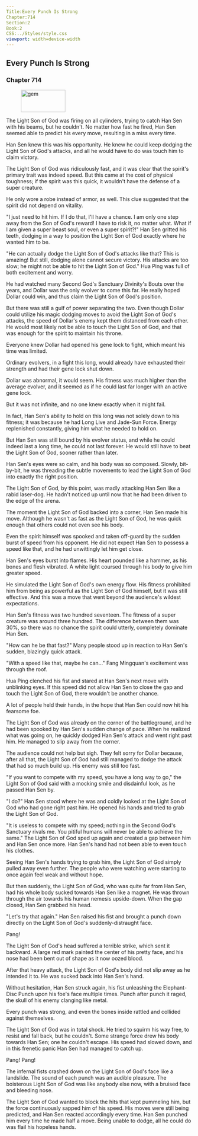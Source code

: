 ```yaml
---
Title:Every Punch Is Strong 
Chapter:714 
Section:2 
Book:2 
CSS:../Styles/style.css 
viewport: width=device-width
---
```

  
## Every Punch Is Strong
### Chapter 714
  
<figure>
	<img src="../Images/gem.gif" alt="gem" id="gem" width="120" height="60" />
</figure>
  

  
The Light Son of God was firing on all cylinders, trying to catch Han Sen with his beams, but he couldn't. No matter how fast he fired, Han Sen seemed able to predict his every move, resulting in a miss every time.

Han Sen knew this was his opportunity. He knew he could keep dodging the Light Son of God's attacks, and all he would have to do was touch him to claim victory.

The Light Son of God was ridiculously fast, and it was clear that the spirit's primary trait was indeed speed. But this came at the cost of physical toughness; if the spirit was this quick, it wouldn't have the defense of a super creature.

He only wore a robe instead of armor, as well. This clue suggested that the spirit did not depend on vitality.

"I just need to hit him. If I do that, I'll have a chance. I am only one step away from the Son of God's reward! I have to risk it, no matter what. What if I am given a super beast soul, or even a super spirit?!" Han Sen gritted his teeth, dodging in a way to position the Light Son of God exactly where he wanted him to be.

"He can actually dodge the Light Son of God's attacks like that? This is amazing! But still, dodging alone cannot secure victory. His attacks are too slow; he might not be able to hit the Light Son of God." Hua Ping was full of both excitement and worry.

He had watched many Second God's Sanctuary Divinity's Bouts over the years, and Dollar was the only evolver to come this far. He really hoped Dollar could win, and thus claim the Light Son of God's position.

But there was still a gulf of power separating the two. Even though Dollar could utilize his magic dodging moves to avoid the Light Son of God's attacks, the speed of Dollar's enemy kept them distanced from each other. He would most likely not be able to touch the Light Son of God, and that was enough for the spirit to maintain his throne.

Everyone knew Dollar had opened his gene lock to fight, which meant his time was limited.

Ordinary evolvers, in a fight this long, would already have exhausted their strength and had their gene lock shut down.

Dollar was abnormal, it would seem. His fitness was much higher than the average evolver, and it seemed as if he could last far longer with an active gene lock.

But it was not infinite, and no one knew exactly when it might fail.

In fact, Han Sen's ability to hold on this long was not solely down to his fitness; it was because he had Long Live and Jade-Sun Force. Energy replenished constantly, giving him what he needed to hold on.

But Han Sen was still bound by his evolver status, and while he could indeed last a long time, he could not last forever. He would still have to beat the Light Son of God, sooner rather than later.

Han Sen's eyes were so calm, and his body was so composed. Slowly, bit-by-bit, he was threading the subtle movements to lead the Light Son of God into exactly the right position.

The Light Son of God, by this point, was madly attacking Han Sen like a rabid laser-dog. He hadn't noticed up until now that he had been driven to the edge of the arena.

The moment the Light Son of God backed into a corner, Han Sen made his move. Although he wasn't as fast as the Light Son of God, he was quick enough that others could not even see his body.

Even the spirit himself was spooked and taken off-guard by the sudden burst of speed from his opponent. He did not expect Han Sen to possess a speed like that, and he had unwittingly let him get close.

Han Sen's eyes burst into flames. His heart pounded like a hammer, as his bones and flesh vibrated. A white light coursed through his body to give him greater speed.

He simulated the Light Son of God's own energy flow. His fitness prohibited him from being as powerful as the Light Son of God himself, but it was still effective. And this was a move that went beyond the audience's wildest expectations.

Han Sen's fitness was two hundred seventeen. The fitness of a super creature was around three hundred. The difference between them was 30%, so there was no chance the spirit could utterly, completely dominate Han Sen.

"How can he be that fast?" Many people stood up in reaction to Han Sen's sudden, blazingly quick attack.

"With a speed like that, maybe he can..." Fang Mingquan's excitement was through the roof.

Hua Ping clenched his fist and stared at Han Sen's next move with unblinking eyes. If this speed did not allow Han Sen to close the gap and touch the Light Son of God, there wouldn't be another chance.

A lot of people held their hands, in the hope that Han Sen could now hit his fearsome foe.

The Light Son of God was already on the corner of the battleground, and he had been spooked by Han Sen's sudden change of pace. When he realized what was going on, he quickly dodged Han Sen's attack and went right past him. He managed to slip away from the corner.

The audience could not help but sigh. They felt sorry for Dollar because, after all that, the Light Son of God had still managed to dodge the attack that had so much build up. His enemy was still too fast.

"If you want to compete with my speed, you have a long way to go," the Light Son of God said with a mocking smile and disdainful look, as he passed Han Sen by.

"I do?" Han Sen stood where he was and coldly looked at the Light Son of God who had gone right past him. He opened his hands and tried to grab the Light Son of God.

"It is useless to compete with my speed; nothing in the Second God's Sanctuary rivals me. You pitiful humans will never be able to achieve the same." The Light Son of God sped up again and created a gap between him and Han Sen once more. Han Sen's hand had not been able to even touch his clothes.

Seeing Han Sen's hands trying to grab him, the Light Son of God simply pulled away even further. The people who were watching were starting to once again feel weak and without hope.

But then suddenly, the Light Son of God, who was quite far from Han Sen, had his whole body sucked towards Han Sen like a magnet. He was thrown through the air towards his human nemesis upside-down. When the gap closed, Han Sen grabbed his head.

"Let's try that again." Han Sen raised his fist and brought a punch down directly on the Light Son of God's suddenly-distraught face.

Pang!

The Light Son of God's head suffered a terrible strike, which sent it backward. A large red mark painted the center of his pretty face, and his nose had been bent out of shape as it now oozed blood.

After that heavy attack, the Light Son of God's body did not slip away as he intended it to. He was sucked back into Han Sen's hand.

Without hesitation, Han Sen struck again, his fist unleashing the Elephant-Disc Punch upon his foe's face multiple times. Punch after punch it raged, the skull of his enemy clanging like metal.

Every punch was strong, and even the bones inside rattled and collided against themselves.

The Light Son of God was in total shock. He tried to squirm his way free, to resist and fall back, but he couldn't. Some strange force drew his body towards Han Sen; one he couldn't escape. His speed had slowed down, and in this frenetic panic Han Sen had managed to catch up.

Pang! Pang!

The infernal fists crashed down on the Light Son of God's face like a landslide. The sound of each punch was an audible pleasure. The boisterous Light Son of God was like anybody else now, with a bruised face and bleeding nose.

The Light Son of God wanted to block the hits that kept pummeling him, but the force continuously sapped him of his speed. His moves were still being predicted, and Han Sen reacted accordingly every time. Han Sen punched him every time he made half a move. Being unable to dodge, all he could do was flail his hopeless hands.